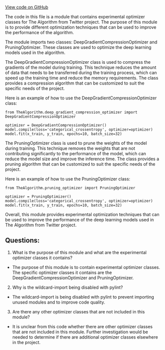 [View code on GitHub](https://github.com/misbahsy/the-algorithm/twml/twml/contrib/optimizers/__init__.py)

The code in this file is a module that contains experimental optimizer classes for The Algorithm from Twitter project. The purpose of this module is to provide different optimization techniques that can be used to improve the performance of the algorithm. 

The module imports two classes: DeepGradientCompressionOptimizer and PruningOptimizer. These classes are used to optimize the deep learning models used in the algorithm. 

The DeepGradientCompressionOptimizer class is used to compress the gradients of the model during training. This technique reduces the amount of data that needs to be transferred during the training process, which can speed up the training time and reduce the memory requirements. The class provides a compression algorithm that can be customized to suit the specific needs of the project. 

Here is an example of how to use the DeepGradientCompressionOptimizer class:

```
from TheAlgorithm.deep_gradient_compression_optimizer import DeepGradientCompressionOptimizer

optimizer = DeepGradientCompressionOptimizer()
model.compile(loss='categorical_crossentropy', optimizer=optimizer)
model.fit(x_train, y_train, epochs=10, batch_size=32)
```

The PruningOptimizer class is used to prune the weights of the model during training. This technique removes the weights that are not contributing significantly to the performance of the model, which can reduce the model size and improve the inference time. The class provides a pruning algorithm that can be customized to suit the specific needs of the project. 

Here is an example of how to use the PruningOptimizer class:

```
from TheAlgorithm.pruning_optimizer import PruningOptimizer

optimizer = PruningOptimizer()
model.compile(loss='categorical_crossentropy', optimizer=optimizer)
model.fit(x_train, y_train, epochs=10, batch_size=32)
```

Overall, this module provides experimental optimization techniques that can be used to improve the performance of the deep learning models used in The Algorithm from Twitter project.
## Questions: 
 1. What is the purpose of this module and what are the experimental optimizer classes it contains?
- The purpose of this module is to contain experimental optimizer classes. The specific optimizer classes it contains are the DeepGradientCompressionOptimizer and PruningOptimizer.

2. Why is the wildcard-import being disabled with pylint?
- The wildcard-import is being disabled with pylint to prevent importing unused modules and to improve code quality.

3. Are there any other optimizer classes that are not included in this module?
- It is unclear from this code whether there are other optimizer classes that are not included in this module. Further investigation would be needed to determine if there are additional optimizer classes elsewhere in the project.